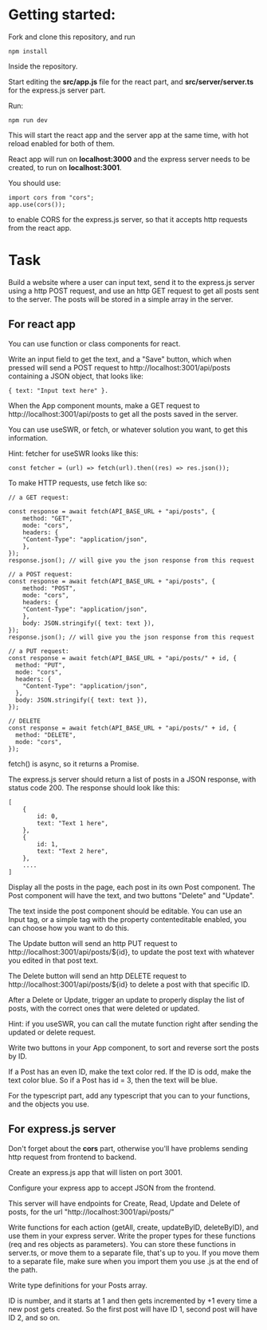 # Getting started:
Fork and clone this repository, and run

    npm install

Inside the repository.

Start editing the **src/app.js** file for the react part, and **src/server/server.ts** for the express.js server part.

Run:

    npm run dev

This will start the react app and the server app at the same time, with hot reload enabled for both of them.

React app will run on **localhost:3000** and the express server needs to be created, to run on **localhost:3001**.

You should use:

    import cors from "cors";
    app.use(cors());

to enable CORS for the express.js server, so that it accepts http requests from the react app.

# Task

Build a website where a user can input text, send it to the express.js server using a http POST request, and use an http GET request to get all posts sent to the server. The posts will be stored in a simple array in the server.

## For react app
You can use function or class components for react.

Write an input field to get the text, and a "Save" button, which when pressed will send a POST request to http://localhost:3001/api/posts containing a JSON object, that looks like:

    { text: "Input text here" }.

When the App component mounts, make a GET request to http://localhost:3001/api/posts to get all the posts saved in the server.

You can use useSWR, or fetch, or whatever solution you want, to get this information.

Hint: fetcher for useSWR looks like this:

    const fetcher = (url) => fetch(url).then((res) => res.json());

To make HTTP requests, use fetch like so:

    // a GET request:

    const response = await fetch(API_BASE_URL + "api/posts", {
        method: "GET",
        mode: "cors",
        headers: {
        "Content-Type": "application/json",
        },
    });
    response.json(); // will give you the json response from this request
    
    // a POST request:
    const response = await fetch(API_BASE_URL + "api/posts", {
        method: "POST",
        mode: "cors",
        headers: {
        "Content-Type": "application/json",
        },
        body: JSON.stringify({ text: text }),
    });
    response.json(); // will give you the json response from this request

    // a PUT request:
    const response = await fetch(API_BASE_URL + "api/posts/" + id, {
      method: "PUT",
      mode: "cors",
      headers: {
        "Content-Type": "application/json",
      },
      body: JSON.stringify({ text: text }),
    });

    // DELETE
    const response = await fetch(API_BASE_URL + "api/posts/" + id, {
      method: "DELETE",
      mode: "cors",
    });


fetch() is async, so it returns a Promise.


The express.js server should return a list of posts in a JSON response, with status code 200. The response should look like this:

    [
        {
            id: 0,
            text: "Text 1 here",
        },
        {
            id: 1,
            text: "Text 2 here",
        },
        ....
    ]

Display all the posts in the page, each post in its own Post component. The Post component will have the text, and two buttons "Delete" and "Update".

The text inside the post component should be editable. You can use an Input tag, or a simple tag with the property contenteditable enabled, you can choose how you want to do this.

The Update button will send an http PUT request to http://localhost:3001/api/posts/${id}, to update the post text with whatever you edited in that post text.

The Delete button will send an http DELETE request to http://localhost:3001/api/posts/${id} to delete a post with that specific ID.

After a Delete or Update, trigger an update to properly display the list of posts, with the correct ones that were deleted or updated.

Hint: if you useSWR, you can call the mutate function right after sending the updated or delete request.

Write two buttons in your App component, to sort and reverse sort the posts by ID.

If a Post has an even ID, make the text color red. If the ID is odd, make the text color blue.
So if a Post has id = 3, then the text will be blue.

For the typescript part, add any typescript that you can to your functions, and the objects you use.

## For express.js server

Don't forget about the **cors** part, otherwise you'll have problems sending http request from frontend to backend.

Create an express.js app that will listen on port 3001.

Configure your express app to accept JSON from the frontend.

This server will have endpoints for Create, Read, Update and Delete of posts, for the url "http://localhost:3001/api/posts/"

Write functions for each action (getAll, create, updateByID, deleteByID), and use them in your express server. Write the proper types for these functions (req and res objects as parameters).
You can store these functions in server.ts, or move them to a separate file, that's up to you.
If you move them to a separate file, make sure when you import them you use .js at the end of the path.

Write type definitions for your Posts array.

ID is number, and it starts at 1 and then gets incremented by +1 every time a new post gets created. So the first post will have ID 1, second post will have ID 2, and so on.
